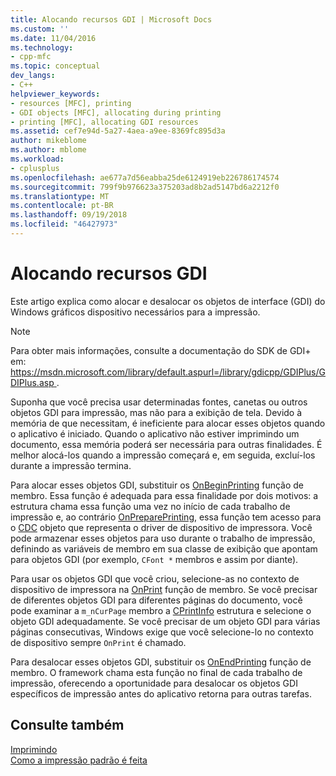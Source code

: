 ```yaml
---
title: Alocando recursos GDI | Microsoft Docs
ms.custom: ''
ms.date: 11/04/2016
ms.technology:
- cpp-mfc
ms.topic: conceptual
dev_langs:
- C++
helpviewer_keywords:
- resources [MFC], printing
- GDI objects [MFC], allocating during printing
- printing [MFC], allocating GDI resources
ms.assetid: cef7e94d-5a27-4aea-a9ee-8369fc895d3a
author: mikeblome
ms.author: mblome
ms.workload:
- cplusplus
ms.openlocfilehash: ae677a7d56eabba25de6124919eb226786174574
ms.sourcegitcommit: 799f9b976623a375203ad8b2ad5147bd6a2212f0
ms.translationtype: MT
ms.contentlocale: pt-BR
ms.lasthandoff: 09/19/2018
ms.locfileid: "46427973"
---
```

# <a name="allocating-gdi-resources"></a>Alocando recursos GDI

Este artigo explica como alocar e desalocar os objetos de interface (GDI) do Windows gráficos dispositivo necessários para a impressão.

> [!NOTE]
>  Para obter mais informações, consulte a documentação do SDK de GDI+ em: [ https://msdn.microsoft.com/library/default.aspurl=/library/gdicpp/GDIPlus/GDIPlus.asp ](https://msdn.microsoft.com/library/default.aspurl=/library/gdicpp/gdiplus/gdiplus.asp).

Suponha que você precisa usar determinadas fontes, canetas ou outros objetos GDI para impressão, mas não para a exibição de tela. Devido à memória de que necessitam, é ineficiente para alocar esses objetos quando o aplicativo é iniciado. Quando o aplicativo não estiver imprimindo um documento, essa memória poderá ser necessária para outras finalidades. É melhor alocá-los quando a impressão começará e, em seguida, excluí-los durante a impressão termina.

Para alocar esses objetos GDI, substituir os [OnBeginPrinting](../mfc/reference/cview-class.md#onbeginprinting) função de membro. Essa função é adequada para essa finalidade por dois motivos: a estrutura chama essa função uma vez no início de cada trabalho de impressão e, ao contrário [OnPreparePrinting](../mfc/reference/cview-class.md#onprepareprinting), essa função tem acesso para o [CDC](../mfc/reference/cdc-class.md) objeto que representa o driver de dispositivo de impressora. Você pode armazenar esses objetos para uso durante o trabalho de impressão, definindo as variáveis de membro em sua classe de exibição que apontam para objetos GDI (por exemplo, `CFont *` membros e assim por diante).

Para usar os objetos GDI que você criou, selecione-as no contexto de dispositivo de impressora na [OnPrint](../mfc/reference/cview-class.md#onprint) função de membro. Se você precisar de diferentes objetos GDI para diferentes páginas do documento, você pode examinar a `m_nCurPage` membro a [CPrintInfo](../mfc/reference/cprintinfo-structure.md) estrutura e selecione o objeto GDI adequadamente. Se você precisar de um objeto GDI para várias páginas consecutivas, Windows exige que você selecione-lo no contexto de dispositivo sempre `OnPrint` é chamado.

Para desalocar esses objetos GDI, substituir os [OnEndPrinting](../mfc/reference/cview-class.md#onendprinting) função de membro. O framework chama esta função no final de cada trabalho de impressão, oferecendo a oportunidade para desalocar os objetos GDI específicos de impressão antes do aplicativo retorna para outras tarefas.

## <a name="see-also"></a>Consulte também

[Imprimindo](../mfc/printing.md)<br/>
[Como a impressão padrão é feita](../mfc/how-default-printing-is-done.md)

